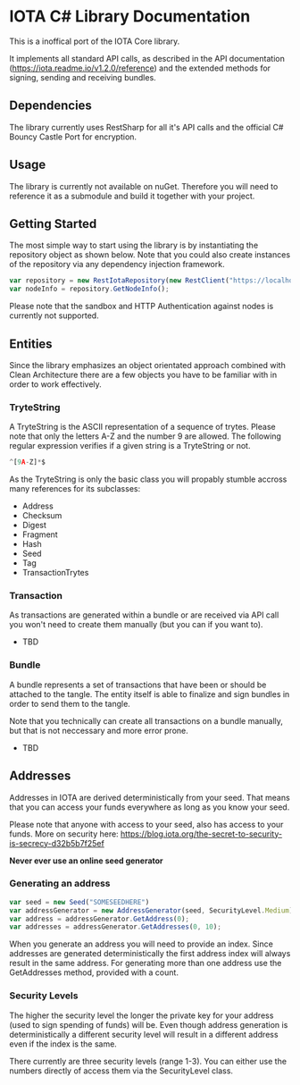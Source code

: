 # IOTA C# Library Documentation

This is a inoffical port of the IOTA Core library.

It implements all standard API calls, as described in the API documentation (https://iota.readme.io/v1.2.0/reference) and the extended methods for signing, sending and receiving bundles.

## Dependencies

The library currently uses RestSharp for all it's API calls and the official C# Bouncy Castle Port for encryption.

## Usage

The library is currently not available on nuGet. Therefore you will need to reference it as a submodule and build it together with your project.

## Getting Started

The most simple way to start using the library is by instantiating the repository object as shown below. Note that you could also create instances of the repository via any dependency injection framework.

```javascript
var repository = new RestIotaRepository(new RestClient("https://localhost:14265"));
var nodeInfo = repository.GetNodeInfo();
```

Please note that the sandbox and HTTP Authentication against nodes is currently not supported.

## Entities

Since the library emphasizes an object orientated approach combined with Clean Architecture there are a few objects you have to be familiar with in order to work effectively. 

### TryteString

A TryteString is the ASCII representation of a sequence of trytes. Please note that only the letters A-Z and the number 9 are allowed. The following regular expression verifies if a given string is a TryteString or not.

```javascript
^[9A-Z]*$
```

As the TryteString is only the basic class you will propably stumble accross many references for its subclasses:

+ Address
+ Checksum
+ Digest
+ Fragment
+ Hash
+ Seed
+ Tag
+ TransactionTrytes

### Transaction

As transactions are generated within a bundle or are received via API call you won't need to create them manually (but you can if you want to).

- TBD

### Bundle

A bundle represents a set of transactions that have been or should be attached to the tangle. The entity itself is able to finalize and sign bundles in order to send them to the tangle.

Note that you technically can create all transactions on a bundle manually, but that is not neccessary and more error prone.

- TBD

## Addresses

Addresses in IOTA are derived deterministically from your seed. That means that you can access your funds everywhere as long as you know your seed.

Please note that anyone with access to your seed, also has access to your funds. More on security here: https://blog.iota.org/the-secret-to-security-is-secrecy-d32b5b7f25ef

 **Never ever use an online seed generator**

 ### Generating an address

 ```javascript
var seed = new Seed("SOMESEEDHERE")
var addressGenerator = new AddressGenerator(seed, SecurityLevel.Medium);
var address = addressGenerator.GetAddress(0);
var addresses = addressGenerator.GetAddresses(0, 10);
```

When you generate an address you will need to provide an index. Since addresses are generated deterministically the first address index will always result in the same address. For generating more than one address use the GetAddresses method, provided with a count.

### Security Levels

The higher the security level the longer the private key for your address (used to sign spending of funds) will be. Even though address generation is deterministically a different security level will result in a different address even if the index is the same.

There currently are three security levels (range 1-3). You can either use the numbers directly of access them via the SecurityLevel class.


